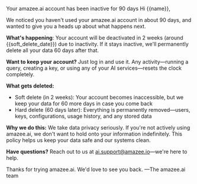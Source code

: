 Your amazee.ai account has been inactive for 90 days
Hi {{name}},

We noticed you haven't used your amazee.ai account in about 90 days, and wanted to give you a heads up about what happens next.

**What's happening**: Your account will be deactivated in 2 weeks (around {{soft_delete_date}}) due to inactivity. If it stays inactive, we'll permanently delete all your data 60 days after that.

**Want to keep your account?** Just log in and use it. Any activity—running a query, creating a key, or using any of your AI services—resets the clock completely.

**What gets deleted:**
- Soft delete (in 2 weeks): Your account becomes inaccessible, but we keep your data for 60 more days in case you come back
- Hard delete (60 days later): Everything is permanently removed—users, keys, configurations, usage history, and any stored data

**Why we do this:** We take data privacy seriously. If you're not actively using amazee.ai, we don't want to hold onto your information indefinitely. This policy helps us keep your data safe and our systems clean.

**Have questions?** Reach out to us at ai.support@amazee.io—we're here to help.

Thanks for trying amazee.ai. We'd love to see you back.
—The amazee.ai team